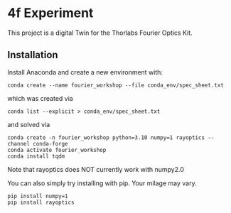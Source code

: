 # 4f Experiment
This project is a digital Twin for the Thorlabs Fourier Optics Kit.

## Installation
Install Anaconda and create a new environment with:
```
conda create --name fourier_workshop --file conda_env/spec_sheet.txt
```
which was created via
```
conda list --explicit > conda_env/spec_sheet.txt
```
and solved via
```
conda create -n fourier_workshop python=3.10 numpy=1 rayoptics --channel conda-forge
conda activate fourier_workshop
conda install tqdm
```
Note that rayoptics does NOT currently work with numpy2.0

You can also simply try installing with pip. Your milage may vary.
```
pip install numpy=1
pip install rayoptics
```
